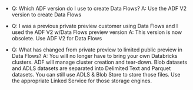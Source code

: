 * Q: Which ADF version do I use to create Data Flows?
  A: Use the ADF V2 version to create Data Flows
  
* Q: I was a previous private preview customer using Data Flows and I used the ADF V2 w/Data Flows preview version
  A: This version is now obsolete. Use ADF V2 for Data Flows
  
* Q: What has changed from private preview to limited public preview in Data Flows?
  A: You will no longer have to bring your own Databricks clusters. ADF will manage cluster creation and tear-down. Blob datasets and ADLS datasets are separated into Delimited Text and Parquet datasets. You can still use ADLS & Blob Store to store those files. Use the appropriate Linked Service for those storage engines.

